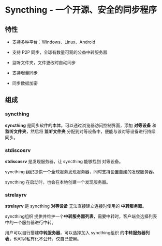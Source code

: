 # Syncthing - 一个开源、安全的同步程序

## 特性

- 支持多种平台：Windows、Linux、Android

- 支持 P2P 同步，全球有数量可观的公益中转服务器

- 监听文件夹，文件更改时自动同步

- 支持增量同步

- 同步数据加密

## 组成

### syncthing

**syncthing** 是同步软件的本体，可以通过浏览器访问控制界面，添加 **对等设备** 和 **监听文件夹**，然后将 **监听文件夹** 分配到对等设备中，便能与该对等设备进行持续同步。

### stdiscosrv

**stdiscosrv** 是发现服务器，让 syncthing 能够找到 对等设备。

syncthing 组织提供一个全球服务发现服务器，同时支持设置自建的发现服务器。

syncthing 在启动时，也会在本地创建一个发现服务器。

### strelayrv

**strelayrv** 是 syncthing **对等设备** 无法直接建立连接时使用的 **中转服务器**。

syncthing组织 提供并维护一个**中转服务器列表**，需要中转时，客户端会选择列表中的一个服务器进行中转。

用户可以自行搭建**中转服务器**，可以选择加入 syncthing组织 的**中转服务器列表**，也可以私有化不公开，仅自己使用。
